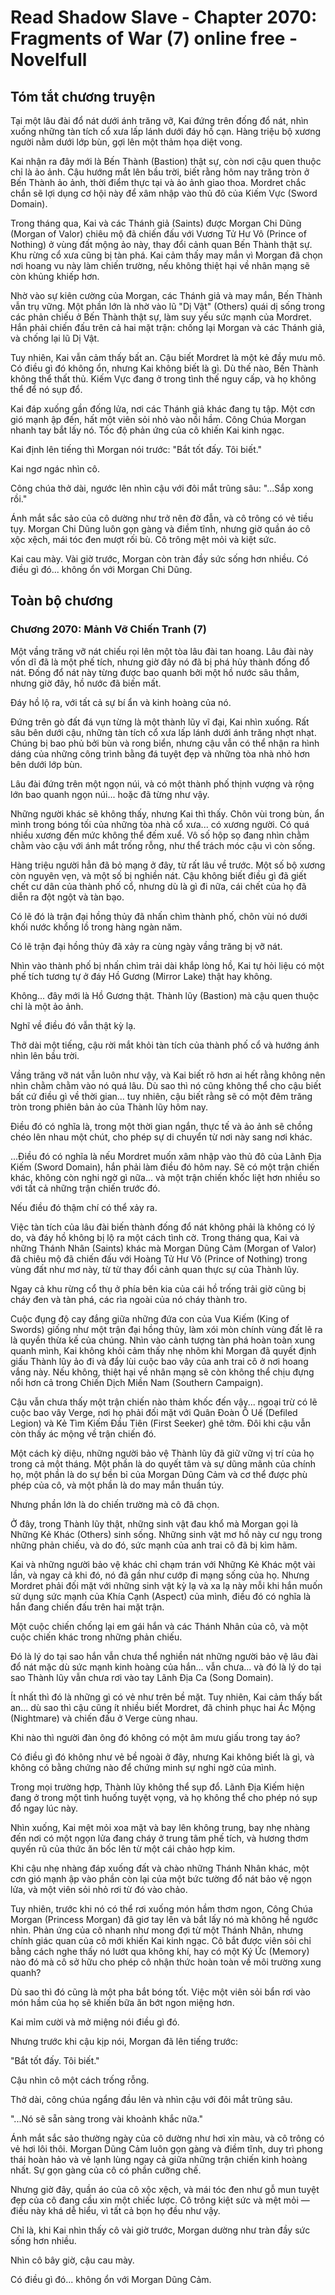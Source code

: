 # Read Shadow Slave - Chapter 2070: Fragments of War (7) online free - Novelfull

## Tóm tắt chương truyện

Tại một lâu đài đổ nát dưới ánh trăng vỡ, Kai đứng trên đống đổ nát, nhìn xuống những tàn tích cổ xưa lấp lánh dưới đáy hồ cạn. Hàng triệu bộ xương người nằm dưới lớp bùn, gợi lên một thảm họa diệt vong.

Kai nhận ra đây mới là Bến Thành (Bastion) thật sự, còn nơi cậu quen thuộc chỉ là ảo ảnh. Cậu hướng mắt lên bầu trời, biết rằng hôm nay trăng tròn ở Bến Thành ảo ảnh, thời điểm thực tại và ảo ảnh giao thoa. Mordret chắc chắn sẽ lợi dụng cơ hội này để xâm nhập vào thủ đô của Kiếm Vực (Sword Domain).

Trong tháng qua, Kai và các Thánh giả (Saints) được Morgan Chi Dũng (Morgan of Valor) chiêu mộ đã chiến đấu với Vương Tử Hư Vô (Prince of Nothing) ở vùng đất mộng ảo này, thay đổi cảnh quan Bến Thành thật sự. Khu rừng cổ xưa cũng bị tàn phá. Kai cảm thấy may mắn vì Morgan đã chọn nơi hoang vu này làm chiến trường, nếu không thiệt hại về nhân mạng sẽ còn khủng khiếp hơn.

Nhờ vào sự kiên cường của Morgan, các Thánh giả và may mắn, Bến Thành vẫn trụ vững. Một phần lớn là nhờ vào lũ "Dị Vật" (Others) quái dị sống trong các phản chiếu ở Bến Thành thật sự, làm suy yếu sức mạnh của Mordret. Hắn phải chiến đấu trên cả hai mặt trận: chống lại Morgan và các Thánh giả, và chống lại lũ Dị Vật.

Tuy nhiên, Kai vẫn cảm thấy bất an. Cậu biết Mordret là một kẻ đầy mưu mô. Có điều gì đó không ổn, nhưng Kai không biết là gì. Dù thế nào, Bến Thành không thể thất thủ. Kiếm Vực đang ở trong tình thế nguy cấp, và họ không thể để nó sụp đổ.

Kai đáp xuống gần đống lửa, nơi các Thánh giả khác đang tụ tập. Một cơn gió mạnh ập đến, hất một viên sỏi nhỏ vào nồi hầm. Công Chúa Morgan nhanh tay bắt lấy nó. Tốc độ phản ứng của cô khiến Kai kinh ngạc.

Kai định lên tiếng thì Morgan nói trước: "Bắt tốt đấy. Tôi biết."

Kai ngơ ngác nhìn cô.

Công chúa thở dài, ngước lên nhìn cậu với đôi mắt trũng sâu: "...Sắp xong rồi."

Ánh mắt sắc sảo của cô dường như trở nên đờ đẫn, và cô trông có vẻ tiều tụy. Morgan Chi Dũng luôn gọn gàng và điềm tĩnh, nhưng giờ quần áo cô xộc xệch, mái tóc đen mượt rối bù. Cô trông mệt mỏi và kiệt sức.

Kai cau mày. Vài giờ trước, Morgan còn tràn đầy sức sống hơn nhiều. Có điều gì đó... không ổn với Morgan Chi Dũng.

## Toàn bộ chương

### Chương 2070: Mảnh Vỡ Chiến Tranh (7)

Một vầng trăng vỡ nát chiếu rọi lên một tòa lâu đài tan hoang. Lâu đài này vốn dĩ đã là một phế tích, nhưng giờ đây nó đã bị phá hủy thành đống đổ nát. Đống đổ nát này từng được bao quanh bởi một hồ nước sâu thẳm, nhưng giờ đây, hồ nước đã biến mất.

Đáy hồ lộ ra, với tất cả sự bí ẩn và kinh hoàng của nó.

Đứng trên gò đất đá vụn từng là một thành lũy vĩ đại, Kai nhìn xuống. Rất sâu bên dưới cậu, những tàn tích cổ xưa lấp lánh dưới ánh trăng nhợt nhạt. Chúng bị bao phủ bởi bùn và rong biển, nhưng cậu vẫn có thể nhận ra hình dáng của những công trình bằng đá tuyệt đẹp và những tòa nhà nhỏ hơn bên dưới lớp bùn.

Lâu đài đứng trên một ngọn núi, và có một thành phố thịnh vượng và rộng lớn bao quanh ngọn núi... hoặc đã từng như vậy.

Những người khác sẽ không thấy, nhưng Kai thì thấy. Chôn vùi trong bùn, ẩn mình trong bóng tối của những tòa nhà cổ xưa... có xương người. Có quá nhiều xương đến mức không thể đếm xuể. Vô số hộp sọ đang nhìn chằm chằm vào cậu với ánh mắt trống rỗng, như thể trách móc cậu vì còn sống.

Hàng triệu người hẳn đã bỏ mạng ở đây, từ rất lâu về trước. Một số bộ xương còn nguyên vẹn, và một số bị nghiền nát. Cậu không biết điều gì đã giết chết cư dân của thành phố cổ, nhưng dù là gì đi nữa, cái chết của họ đã diễn ra đột ngột và tàn bạo.

Có lẽ đó là trận đại hồng thủy đã nhấn chìm thành phố, chôn vùi nó dưới khối nước khổng lồ trong hàng ngàn năm.

Có lẽ trận đại hồng thủy đã xảy ra cùng ngày vầng trăng bị vỡ nát.

Nhìn vào thành phố bị nhấn chìm trải dài khắp lòng hồ, Kai tự hỏi liệu có một phế tích tương tự ở đáy Hồ Gương (Mirror Lake) thật hay không.

Không... đây mới là Hồ Gương thật. Thành lũy (Bastion) mà cậu quen thuộc chỉ là một ảo ảnh.

Nghĩ về điều đó vẫn thật kỳ lạ.

Thở dài một tiếng, cậu rời mắt khỏi tàn tích của thành phố cổ và hướng ánh nhìn lên bầu trời.

Vầng trăng vỡ nát vẫn luôn như vậy, và Kai biết rõ hơn ai hết rằng không nên nhìn chằm chằm vào nó quá lâu. Dù sao thì nó cũng không thể cho cậu biết bất cứ điều gì về thời gian... tuy nhiên, cậu biết rằng sẽ có một đêm trăng tròn trong phiên bản ảo của Thành lũy hôm nay.

Điều đó có nghĩa là, trong một thời gian ngắn, thực tế và ảo ảnh sẽ chồng chéo lên nhau một chút, cho phép sự di chuyển từ nơi này sang nơi khác.

...Điều đó có nghĩa là nếu Mordret muốn xâm nhập vào thủ đô của Lãnh Địa Kiếm (Sword Domain), hắn phải làm điều đó hôm nay. Sẽ có một trận chiến khác, không còn nghi ngờ gì nữa... và một trận chiến khốc liệt hơn nhiều so với tất cả những trận chiến trước đó.

Nếu điều đó thậm chí có thể xảy ra.

Việc tàn tích của lâu đài biến thành đống đổ nát không phải là không có lý do, và đáy hồ không bị lộ ra một cách tình cờ. Trong tháng qua, Kai và những Thánh Nhân (Saints) khác mà Morgan Dũng Cảm (Morgan of Valor) đã chiêu mộ đã chiến đấu với Hoàng Tử Hư Vô (Prince of Nothing) trong vùng đất như mơ này, từ từ thay đổi cảnh quan thực sự của Thành lũy.

Ngay cả khu rừng cổ thụ ở phía bên kia của cái hồ trống trải giờ cũng bị cháy đen và tàn phá, các rìa ngoài của nó cháy thành tro.

Cuộc đụng độ cay đắng giữa những đứa con của Vua Kiếm (King of Swords) giống như một trận đại hồng thủy, làm xói mòn chính vùng đất lẽ ra là quyền thừa kế của chúng. Nhìn vào cảnh tượng tàn phá hoàn toàn xung quanh mình, Kai không khỏi cảm thấy nhẹ nhõm khi Morgan đã quyết định giấu Thành lũy ảo đi và đẩy lùi cuộc bao vây của anh trai cô ở nơi hoang vắng này. Nếu không, thiệt hại về nhân mạng sẽ còn không thể chịu đựng nổi hơn cả trong Chiến Dịch Miền Nam (Southern Campaign).

Cậu vẫn chưa thấy một trận chiến nào thảm khốc đến vậy... ngoại trừ có lẽ cuộc bao vây Verge, nơi họ phải đối mặt với Quân Đoàn Ô Uế (Defiled Legion) và Kẻ Tìm Kiếm Đầu Tiên (First Seeker) ghê tởm. Đôi khi cậu vẫn còn thấy ác mộng về trận chiến đó.

Một cách kỳ diệu, những người bảo vệ Thành lũy đã giữ vững vị trí của họ trong cả một tháng. Một phần là do quyết tâm và sự dũng mãnh của chính họ, một phần là do sự bền bỉ của Morgan Dũng Cảm và cơ thể được phù phép của cô, và một phần là do may mắn thuần túy.

Nhưng phần lớn là do chiến trường mà cô đã chọn.

Ở đây, trong Thành lũy thật, những sinh vật đau khổ mà Morgan gọi là Những Kẻ Khác (Others) sinh sống. Những sinh vật mơ hồ này cư ngụ trong những phản chiếu, và do đó, sức mạnh của anh trai cô đã bị kìm hãm.

Kai và những người bảo vệ khác chỉ chạm trán với Những Kẻ Khác một vài lần, và ngay cả khi đó, nó đã gần như cướp đi mạng sống của họ. Nhưng Mordret phải đối mặt với những sinh vật kỳ lạ và xa lạ này mỗi khi hắn muốn sử dụng sức mạnh của Khía Cạnh (Aspect) của mình, điều đó có nghĩa là hắn đang chiến đấu trên hai mặt trận.

Một cuộc chiến chống lại em gái hắn và các Thánh Nhân của cô, và một cuộc chiến khác trong những phản chiếu.

Đó là lý do tại sao hắn vẫn chưa thể nghiền nát những người bảo vệ lâu đài đổ nát mặc dù sức mạnh kinh hoàng của hắn... vẫn chưa... và đó là lý do tại sao Thành lũy vẫn chưa rơi vào tay Lãnh Địa Ca (Song Domain).

Ít nhất thì đó là những gì có vẻ như trên bề mặt. Tuy nhiên, Kai cảm thấy bất an... dù sao thì cậu cũng ít nhiều biết Mordret, đã chinh phục hai Ác Mộng (Nightmare) và chiến đấu ở Verge cùng nhau.

Khi nào thì người đàn ông đó không có một âm mưu giấu trong tay áo?

Có điều gì đó không như vẻ bề ngoài ở đây, nhưng Kai không biết là gì, và không có bằng chứng nào để chứng minh sự nghi ngờ của mình.

Trong mọi trường hợp, Thành lũy không thể sụp đổ. Lãnh Địa Kiếm hiện đang ở trong một tình huống tuyệt vọng, và họ không thể cho phép nó sụp đổ ngay lúc này.

Nhìn xuống, Kai mệt mỏi xoa mặt và bay lên không trung, bay nhẹ nhàng đến nơi có một ngọn lửa đang cháy ở trung tâm phế tích, và hương thơm quyến rũ của thức ăn bốc lên từ một cái chảo hợp kim.

Khi cậu nhẹ nhàng đáp xuống đất và chào những Thánh Nhân khác, một cơn gió mạnh ập vào phần còn lại của một bức tường đổ nát bảo vệ ngọn lửa, và một viên sỏi nhỏ rơi từ đó vào chảo.

Tuy nhiên, trước khi nó có thể rơi xuống món hầm thơm ngon, Công Chúa Morgan (Princess Morgan) đã giơ tay lên và bắt lấy nó mà không hề ngước nhìn. Phản ứng của cô nhanh như mong đợi từ một Thánh Nhân, nhưng chính giác quan của cô mới khiến Kai kinh ngạc. Cô bắt được viên sỏi chỉ bằng cách nghe thấy nó lướt qua không khí, hay có một Ký Ức (Memory) nào đó mà cô sở hữu cho phép cô nhận thức hoàn toàn về môi trường xung quanh?

Dù sao thì đó cũng là một pha bắt bóng tốt. Việc một viên sỏi bẩn rơi vào món hầm của họ sẽ khiến bữa ăn bớt ngon miệng hơn.

Kai mỉm cười và mở miệng nói điều gì đó.

Nhưng trước khi cậu kịp nói, Morgan đã lên tiếng trước:

"Bắt tốt đấy. Tôi biết."

Cậu nhìn cô một cách trống rỗng.

Thở dài, công chúa ngẩng đầu lên và nhìn cậu với đôi mắt trũng sâu.

"...Nó sẽ sẵn sàng trong vài khoảnh khắc nữa."

Ánh mắt sắc sảo thường ngày của cô dường như hơi xỉn màu, và cô trông có vẻ hơi lôi thôi. Morgan Dũng Cảm luôn gọn gàng và điềm tĩnh, duy trì phong thái hoàn hảo và vẻ lạnh lùng ngay cả giữa những trận chiến kinh hoàng nhất. Sự gọn gàng của cô có phần cưỡng chế.

Nhưng giờ đây, quần áo của cô xộc xệch, và mái tóc đen như gỗ mun tuyệt đẹp của cô đang cầu xin một chiếc lược. Cô trông kiệt sức và mệt mỏi — điều này khá dễ hiểu, vì tất cả bọn họ đều như vậy.

Chỉ là, khi Kai nhìn thấy cô vài giờ trước, Morgan dường như tràn đầy sức sống hơn nhiều.

Nhìn cô bây giờ, cậu cau mày.

Có điều gì đó... không ổn với Morgan Dũng Cảm.
